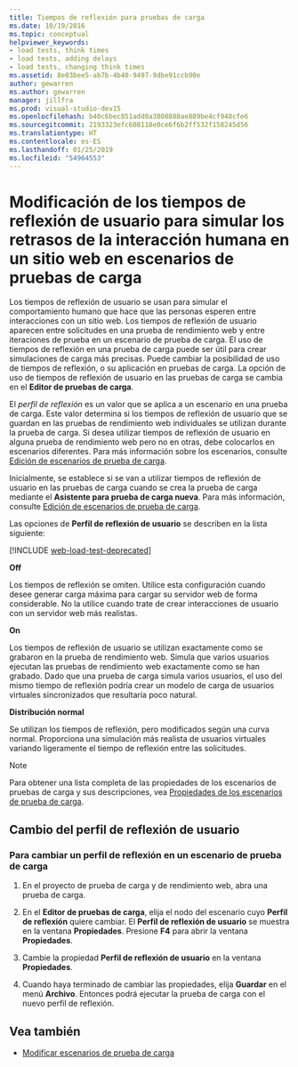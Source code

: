 ```yaml
---
title: Tiempos de reflexión para pruebas de carga
ms.date: 10/19/2016
ms.topic: conceptual
helpviewer_keywords:
- load tests, think times
- load tests, adding delays
- load tests, changing think times
ms.assetid: 8e03bee5-ab7b-4b40-9497-9dbe91ccb90e
author: gewarren
ms.author: gewarren
manager: jillfra
ms.prod: visual-studio-dev15
ms.openlocfilehash: b40c6bec851add0a3808888ae889be4cf948cfe6
ms.sourcegitcommit: 2193323efc608118e0ce6f6b2ff532f158245d56
ms.translationtype: HT
ms.contentlocale: es-ES
ms.lasthandoff: 01/25/2019
ms.locfileid: "54964553"
---
```

# <a name="edit-think-times-to-simulate-website-human-interaction-delays-in-load-tests-scenarios"></a>Modificación de los tiempos de reflexión de usuario para simular los retrasos de la interacción humana en un sitio web en escenarios de pruebas de carga

Los tiempos de reflexión de usuario se usan para simular el comportamiento humano que hace que las personas esperen entre interacciones con un sitio web. Los tiempos de reflexión de usuario aparecen entre solicitudes en una prueba de rendimiento web y entre iteraciones de prueba en un escenario de prueba de carga. El uso de tiempos de reflexión en una prueba de carga puede ser útil para crear simulaciones de carga más precisas. Puede cambiar la posibilidad de uso de tiempos de reflexión, o su aplicación en pruebas de carga. La opción de uso de tiempos de reflexión de usuario en las pruebas de carga se cambia en el **Editor de pruebas de carga**.

El *perfil de reflexión* es un valor que se aplica a un escenario en una prueba de carga. Este valor determina si los tiempos de reflexión de usuario que se guardan en las pruebas de rendimiento web individuales se utilizan durante la prueba de carga. Si desea utilizar tiempos de reflexión de usuario en alguna prueba de rendimiento web pero no en otras, debe colocarlos en escenarios diferentes. Para más información sobre los escenarios, consulte [Edición de escenarios de prueba de carga](../test/edit-load-test-scenarios.md).

Inicialmente, se establece si se van a utilizar tiempos de reflexión de usuario en las pruebas de carga cuando se crea la prueba de carga mediante el **Asistente para prueba de carga nueva**. Para más información, consulte [Edición de escenarios de prueba de carga](../test/edit-load-test-scenarios.md).

Las opciones de **Perfil de reflexión de usuario** se describen en la lista siguiente:

[!INCLUDE [web-load-test-deprecated](includes/web-load-test-deprecated.md)]

**Off**

Los tiempos de reflexión se omiten. Utilice esta configuración cuando desee generar carga máxima para cargar su servidor web de forma considerable. No la utilice cuando trate de crear interacciones de usuario con un servidor web más realistas.

**On**

Los tiempos de reflexión de usuario se utilizan exactamente como se grabaron en la prueba de rendimiento web. Simula que varios usuarios ejecutan las pruebas de rendimiento web exactamente como se han grabado. Dado que una prueba de carga simula varios usuarios, el uso del mismo tiempo de reflexión podría crear un modelo de carga de usuarios virtuales sincronizados que resultaría poco natural.

**Distribución normal**

Se utilizan los tiempos de reflexión, pero modificados según una curva normal. Proporciona una simulación más realista de usuarios virtuales variando ligeramente el tiempo de reflexión entre las solicitudes.

> [!NOTE]
> Para obtener una lista completa de las propiedades de los escenarios de pruebas de carga y sus descripciones, vea [Propiedades de los escenarios de prueba de carga](../test/load-test-scenario-properties.md).

## <a name="change-the-think-profile"></a>Cambio del perfil de reflexión de usuario

### <a name="to-change-a-think-profile-in-a-load-test-scenario"></a>Para cambiar un perfil de reflexión en un escenario de prueba de carga

1.  En el proyecto de prueba de carga y de rendimiento web, abra una prueba de carga.

2.  En el **Editor de pruebas de carga**, elija el nodo del escenario cuyo **Perfil de reflexión** quiere cambiar. El **Perfil de reflexión de usuario** se muestra en la ventana **Propiedades**. Presione **F4** para abrir la ventana **Propiedades**.

3.  Cambie la propiedad **Perfil de reflexión de usuario** en la ventana **Propiedades**.

4.  Cuando haya terminado de cambiar las propiedades, elija **Guardar** en el menú **Archivo**. Entonces podrá ejecutar la prueba de carga con el nuevo perfil de reflexión.

## <a name="see-also"></a>Vea también

- [Modificar escenarios de prueba de carga](../test/edit-load-test-scenarios.md)